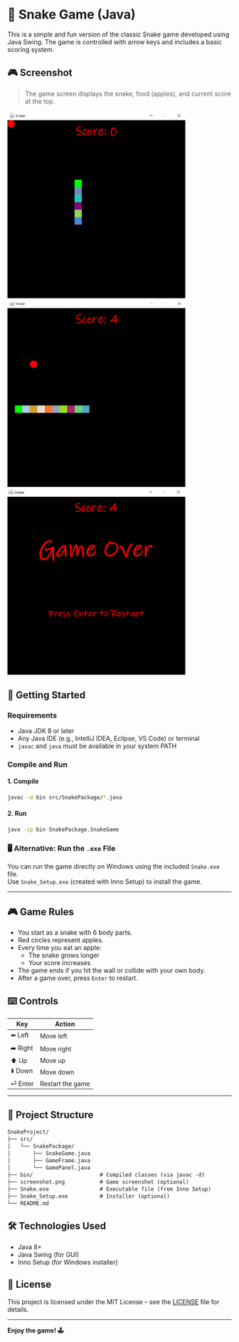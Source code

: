 
# 🐍 Snake Game (Java)

This is a simple and fun version of the classic Snake game developed using Java Swing. The game is controlled with arrow keys and includes a basic scoring system.

## 🎮 Screenshot

> The game screen displays the snake, food (apples), and current score at the top.

<p float="left">
  <img src="media/ss1.png" width="400" />
  <img src="media/ss2.png" width="400" />
  <img src="media/ss3.png" width="400" />
</p>


## 🚀 Getting Started

### Requirements

- Java JDK 8 or later
- Any Java IDE (e.g., IntelliJ IDEA, Eclipse, VS Code) or terminal
- `javac` and `java` must be available in your system PATH

### Compile and Run

#### 1. Compile

```bash
javac -d bin src/SnakePackage/*.java
```

#### 2. Run

```bash
java -cp bin SnakePackage.SnakeGame
```

### 🖥️ Alternative: Run the `.exe` File

You can run the game directly on Windows using the included `Snake.exe` file.  
Use `Snake_Setup.exe` (created with Inno Setup) to install the game.

---

## 🎮 Game Rules

- You start as a snake with 6 body parts.
- Red circles represent apples.
- Every time you eat an apple:
  - The snake grows longer
  - Your score increases
- The game ends if you hit the wall or collide with your own body.
- After a game over, press `Enter` to restart.

## ⌨️ Controls

| Key        | Action          |
|------------|-----------------|
| ⬅️ Left     | Move left       |
| ➡️ Right    | Move right      |
| ⬆️ Up       | Move up         |
| ⬇️ Down     | Move down       |
| ⏎ Enter    | Restart the game|

---

## 📁 Project Structure

```
SnakeProject/
├── src/
│   └── SnakePackage/
│       ├── SnakeGame.java
│       ├── GameFrame.java
│       └── GamePanel.java
├── bin/                     # Compiled classes (via javac -d)
├── screenshot.png           # Game screenshot (optional)
├── Snake.exe                # Executable file (from Inno Setup)
├── Snake_Setup.exe          # Installer (optional)
└── README.md
```

## 🛠️ Technologies Used

- Java 8+
- Java Swing (for GUI)
- Inno Setup (for Windows installer)

## 📄 License

This project is licensed under the MIT License – see the [LICENSE](LICENSE) file for details.

---

**Enjoy the game! 🕹️**
